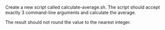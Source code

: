 Create a new script called calculate-average.sh. The script should accept exactly 3 command-line arguments and calculate the average.


The result should not round the value to the nearest integer.